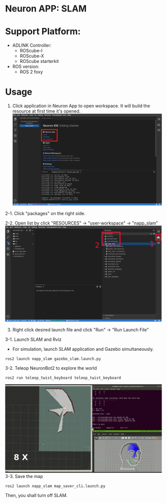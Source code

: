# Neuron APP: SLAM

# Support Platform:

* ADLINK Controller:
  - ROScube-I
  - ROScube-X
  - ROScube starterkit
* ROS version:
  - ROS 2 foxy

# Usage
1. Click application in Neuron App to open workspace. It will build the resource at first time it's opened.
   ![](readme_resource/open_app.png)
   
2-1. Click "packages" on the right side.

2-2. Open list by click "RESOURCES" -> "user-workspace" -> "napp_slam"
     ![](readme_resource/click_resourse_slam.png)
     
3. Right click desired launch file and click "Run" -> "Run Launch File"

3-1. Launch SLAM and Rviz 
   
   * For simulation, launch SLAM application and Gazebo simultaneously.
   ```
   ros2 launch napp_slam gazebo_slam.launch.py
   ```
3-2. Teleop NeuronBot2 to explore the world
   ```
   ros2 run teleop_twist_keyboard teleop_twist_keyboard
   ```
   ![](readme_resource/slam_teleop_8x.gif)
3-3. Save the map
   ```
   ros2 launch napp_slam map_saver_cli.launch.py
   ```

   Then, you shall turn off SLAM.
